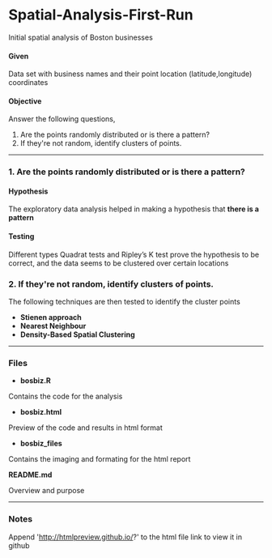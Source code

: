 # Spatial-Analysis-First-Run

Initial spatial analysis of Boston businesses 


#### Given 
Data set with business names and their point location (latitude,longitude) coordinates


#### Objective 

Answer the following questions,
1. Are the points randomly distributed or is there a pattern?  
2. If they're not random, identify clusters of points.   

_______________________

### 1. Are the points randomly distributed or is there a pattern?

#### Hypothesis 
The exploratory data analysis helped in making a hypothesis that **there is a pattern**

#### Testing

Different types Quadrat tests and Ripley’s K test prove the hypothesis to be correct, and the data seems to be clustered over certain locations

### 2. If they're not random, identify clusters of points.   

The following techniques are then tested to identify the cluster points

* **Stienen approach**
* **Nearest Neighbour**
* **Density-Based Spatial Clustering**

__________________________

### Files 
 * **bosbiz.R**
 
 Contains the code for the analysis
 
 * **bosbiz.html**
 
 Preview of the code and results in html format
 
 * **bosbiz_files**
 
 Contains the imaging and formating for the html report
 
 **README.md**
 
 Overview and purpose

__________________________

### Notes
Append 'http://htmlpreview.github.io/?' to the html file link to view it in github
